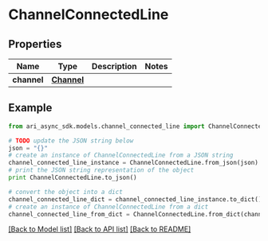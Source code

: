 # ChannelConnectedLine


## Properties
Name | Type | Description | Notes
------------ | ------------- | ------------- | -------------
**channel** | [**Channel**](Channel.md) |  | 

## Example

```python
from ari_async_sdk.models.channel_connected_line import ChannelConnectedLine

# TODO update the JSON string below
json = "{}"
# create an instance of ChannelConnectedLine from a JSON string
channel_connected_line_instance = ChannelConnectedLine.from_json(json)
# print the JSON string representation of the object
print ChannelConnectedLine.to_json()

# convert the object into a dict
channel_connected_line_dict = channel_connected_line_instance.to_dict()
# create an instance of ChannelConnectedLine from a dict
channel_connected_line_from_dict = ChannelConnectedLine.from_dict(channel_connected_line_dict)
```
[[Back to Model list]](../README.md#documentation-for-models) [[Back to API list]](../README.md#documentation-for-api-endpoints) [[Back to README]](../README.md)


